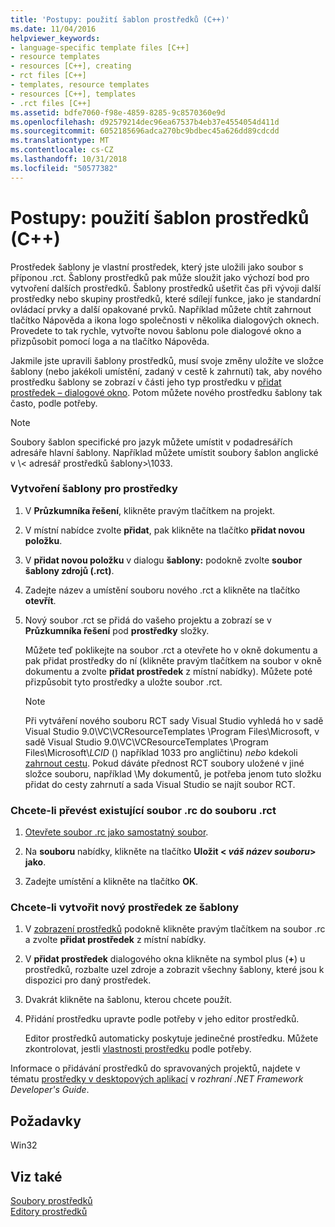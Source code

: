 ```yaml
---
title: 'Postupy: použití šablon prostředků (C++)'
ms.date: 11/04/2016
helpviewer_keywords:
- language-specific template files [C++]
- resource templates
- resources [C++], creating
- rct files [C++]
- templates, resource templates
- resources [C++], templates
- .rct files [C++]
ms.assetid: bdfe7060-f98e-4859-8285-9c8570360e9d
ms.openlocfilehash: d92579214dec96ea67537b4eb37e4554054d411d
ms.sourcegitcommit: 6052185696adca270bc9bdbec45a626dd89cdcdd
ms.translationtype: MT
ms.contentlocale: cs-CZ
ms.lasthandoff: 10/31/2018
ms.locfileid: "50577382"
---
```

# <a name="how-to-use-resource-templates-c"></a>Postupy: použití šablon prostředků (C++)

Prostředek šablony je vlastní prostředek, který jste uložili jako soubor s příponou .rct. Šablony prostředků pak může sloužit jako výchozí bod pro vytvoření dalších prostředků. Šablony prostředků ušetřit čas při vývoji další prostředky nebo skupiny prostředků, které sdílejí funkce, jako je standardní ovládací prvky a další opakované prvků. Například můžete chtít zahrnout tlačítko Nápověda a ikona logo společnosti v několika dialogových oknech. Provedete to tak rychle, vytvořte novou šablonu pole dialogové okno a přizpůsobit pomocí loga a na tlačítko Nápověda.

Jakmile jste upravili šablony prostředků, musí svoje změny uložíte ve složce šablony (nebo jakékoli umístění, zadaný v cestě k zahrnutí) tak, aby nového prostředku šablony se zobrazí v části jeho typ prostředku v [přidat prostředek – dialogové okno](../windows/add-resource-dialog-box.md). Potom můžete nového prostředku šablony tak často, podle potřeby.

> [!NOTE]
> Soubory šablon specifické pro jazyk můžete umístit v podadresářích adresáře hlavní šablony. Například můžete umístit soubory šablon anglické v \\< adresář prostředků šablony\>\1033.

### <a name="to-create-a-template-for-resources"></a>Vytvoření šablony pro prostředky

1. V **Průzkumníka řešení**, klikněte pravým tlačítkem na projekt.

2. V místní nabídce zvolte **přidat**, pak klikněte na tlačítko **přidat novou položku**.

3. V **přidat novou položku** v dialogu **šablony:** podokně zvolte **soubor šablony zdrojů (.rct)**.

4. Zadejte název a umístění souboru nového .rct a klikněte na tlačítko **otevřít**.

5. Nový soubor .rct se přidá do vašeho projektu a zobrazí se v **Průzkumníka řešení** pod **prostředky** složky.

   Můžete teď poklikejte na soubor .rct a otevřete ho v okně dokumentu a pak přidat prostředky do ní (klikněte pravým tlačítkem na soubor v okně dokumentu a zvolte **přidat prostředek** z místní nabídky). Můžete poté přizpůsobit tyto prostředky a uložte soubor .rct.

   > [!NOTE]
   > Při vytváření nového souboru RCT sady Visual Studio vyhledá ho v sadě Visual Studio 9.0\VC\VCResourceTemplates \Program Files\Microsoft, v sadě Visual Studio 9.0\VC\VCResourceTemplates \Program Files\Microsoft\\*LCID* () například 1033 pro angličtinu) *nebo* kdekoli [zahrnout cestu](../windows/how-to-specify-include-directories-for-resources.md). Pokud dáváte přednost RCT soubory uložené v jiné složce souboru, například \My dokumentů, je potřeba jenom tuto složku přidat do cesty zahrnutí a sada Visual Studio se najít soubor RCT.

### <a name="to-convert-an-existing-rc-file-to-an-rct-file"></a>Chcete-li převést existující soubor .rc do souboru .rct

1. [Otevřete soubor .rc jako samostatný soubor](../windows/how-to-open-a-resource-script-file-outside-of-a-project-standalone.md).

2. Na **souboru** nabídky, klikněte na tlačítko **Uložit \< *váš název souboru*> jako**.

3. Zadejte umístění a klikněte na tlačítko **OK**.

### <a name="to-create-a-new-resource-from-a-template"></a>Chcete-li vytvořit nový prostředek ze šablony

1. V [zobrazení prostředků](../windows/resource-view-window.md) podokně klikněte pravým tlačítkem na soubor .rc a zvolte **přidat prostředek** z místní nabídky.

2. V **přidat prostředek** dialogového okna klikněte na symbol plus (**+**) u prostředků, rozbalte uzel zdroje a zobrazit všechny šablony, které jsou k dispozici pro daný prostředek.

3. Dvakrát klikněte na šablonu, kterou chcete použít.

4. Přidání prostředku upravte podle potřeby v jeho editor prostředků.

   Editor prostředků automaticky poskytuje jedinečné prostředku. Můžete zkontrolovat, jestli [vlastnosti prostředku](../windows/changing-the-properties-of-a-resource.md) podle potřeby.

Informace o přidávání prostředků do spravovaných projektů, najdete v tématu [prostředky v desktopových aplikací](/dotnet/framework/resources/index) v *rozhraní .NET Framework Developer's Guide*.

## <a name="requirements"></a>Požadavky

Win32

## <a name="see-also"></a>Viz také

[Soubory prostředků](../windows/resource-files-visual-studio.md)<br/>
[Editory prostředků](../windows/resource-editors.md)